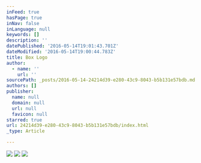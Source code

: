 ```yaml
---
inFeed: true
hasPage: true
inNav: false
inLanguage: null
keywords: []
description: ''
datePublished: '2016-05-14T19:01:43.701Z'
dateModified: '2016-05-14T19:00:44.783Z'
title: Box Logo
author:
  - name: ''
    url: ''
sourcePath: _posts/2016-05-14-24214d39-e280-43c9-8043-b5b131e57bdb.md
authors: []
publisher:
  name: null
  domain: null
  url: null
  favicon: null
starred: true
url: 24214d39-e280-43c9-8043-b5b131e57bdb/index.html
_type: Article

---
```

![](https://the-grid-user-content.s3-us-west-2.amazonaws.com/68e07d3b-e59b-4afe-a26d-148936b8cd93.jpg)
![](https://the-grid-user-content.s3-us-west-2.amazonaws.com/751b0cd2-8898-498c-8a05-a39d9c5f944f.jpg)
![](https://the-grid-user-content.s3-us-west-2.amazonaws.com/b5af5b26-661e-41b2-a41b-3f467ce8a02d.jpg)